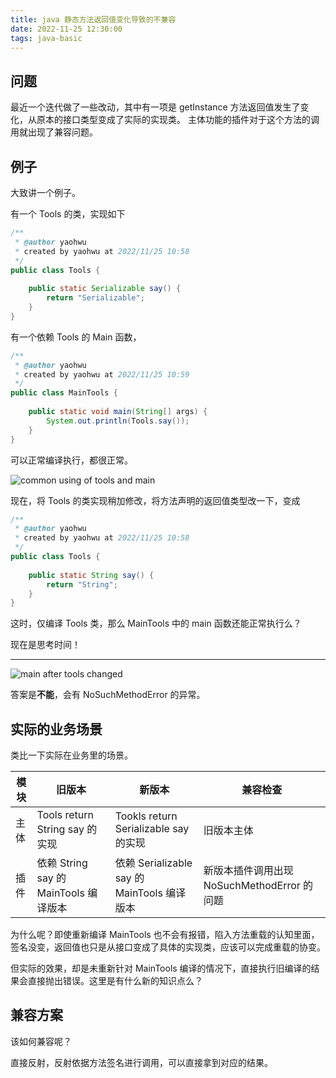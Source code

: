 ```yaml
---
title: java 静态方法返回值变化导致的不兼容
date: 2022-11-25 12:30:00
tags: java-basic
---
```


## 问题

最近一个迭代做了一些改动，其中有一项是 getInstance 方法返回值发生了变化，从原本的接口类型变成了实际的实现类。
主体功能的插件对于这个方法的调用就出现了兼容问题。

<!-- more -->

## 例子

大致讲一个例子。

有一个 Tools 的类，实现如下

```java
/**
 * @author yaohwu
 * created by yaohwu at 2022/11/25 10:58
 */
public class Tools {
 
    public static Serializable say() {
        return "Serializable";
    }
}
```

有一个依赖 Tools 的 Main 函数，

```java
/**
 * @author yaohwu
 * created by yaohwu at 2022/11/25 10:59
 */
public class MainTools {
 
    public static void main(String[] args) {
        System.out.println(Tools.say());
    }
}
```

可以正常编译执行，都很正常。

![common using of tools and main](https://cdn.jsdelivr.net/gh/yaohwu/link-image/static/20221125120350.png)

现在，将 Tools 的类实现稍加修改，将方法声明的返回值类型改一下，变成

```java
/**
 * @author yaohwu
 * created by yaohwu at 2022/11/25 10:58
 */
public class Tools {
 
    public static String say() {
        return "String";
    }
}
```

这时，仅编译 Tools 类，那么 MainTools 中的 main 函数还能正常执行么？

现在是思考时间！

------

![main after tools changed](https://cdn.jsdelivr.net/gh/yaohwu/link-image/static/20221125120628.png)

答案是**不能**，会有 NoSuchMethodError 的异常。

## 实际的业务场景

类比一下实际在业务里的场景。

| 模块 | 旧版本                                | 新版本                                      | 兼容检查                                    |
| ---- | ------------------------------------- | ------------------------------------------- | ------------------------------------------- |
| 主体 | Tools return String say 的实现        | Tookls return Serializable say 的实现       | 旧版本主体                                  |
| 插件 | 依赖 String say 的 MainTools 编译版本 | 依赖 Serializable say 的 MainTools 编译版本 | 新版本插件调用出现 NoSuchMethodError 的问题 |

为什么呢？即使重新编译 MainTools 也不会有报错，陷入方法重载的认知里面，签名没变，返回值也只是从接口变成了具体的实现类，应该可以完成重载的协变。

但实际的效果，却是未重新针对 MainTools 编译的情况下，直接执行旧编译的结果会直接抛出错误。这里是有什么新的知识点么？

## 兼容方案

该如何兼容呢？

直接反射，反射依据方法签名进行调用，可以直接拿到对应的结果。
